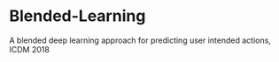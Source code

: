 # Blended-Learning

A blended deep learning approach for predicting user intended actions, ICDM 2018
